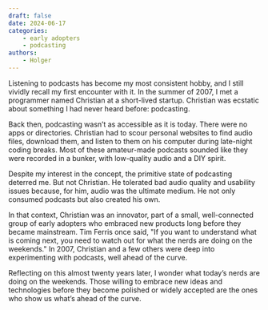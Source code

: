```yaml
---
draft: false
date: 2024-06-17
categories:
    - early adopters
    - podcasting
authors:
    - Holger
---
```


Listening to podcasts has become my most consistent hobby, and I still vividly recall my first encounter with it. In the summer of 2007, I met a programmer named Christian at a short-lived startup. Christian was ecstatic about something I had never heard before: podcasting.

Back then, podcasting wasn’t as accessible as it is today. There were no apps or directories. Christian had to scour personal websites to find audio files, download them, and listen to them on his computer during late-night coding breaks. Most of these amateur-made podcasts sounded like they were recorded in a bunker, with low-quality audio and a DIY spirit.

Despite my interest in the concept, the primitive state of podcasting deterred me. But not Christian. He tolerated bad audio quality and usability issues because, for him, audio was the ultimate medium. He not only consumed podcasts but also created his own.

In that context, Christian was an innovator, part of a small, well-connected group of early adopters who embraced new products long before they became mainstream. Tim Ferris once said, "If you want to understand what is coming next, you need to watch out for what the nerds are doing on the weekends." In 2007, Christian and a few others were deep into experimenting with podcasts, well ahead of the curve.

Reflecting on this almost twenty years later, I wonder what today’s nerds are doing on the weekends. Those willing to embrace new ideas and technologies before they become polished or widely accepted are the ones who show us what’s ahead of the curve.